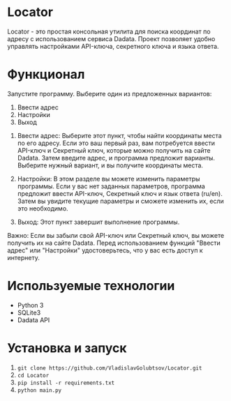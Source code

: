 # Locator
Locator - это простая консольная утилита для поиска координат по адресу с использованием сервиса Dadata. Проект позволяет удобно управлять настройками API-ключа, секретного ключа и языка ответа.

# Функционал
Запустите программу.
Выберите один из предложенных вариантов:
1) Ввести адрес
2) Настройки
3) Выход

1. Ввести адрес:
Выберите этот пункт, чтобы найти координаты места по его адресу.
Если это ваш первый раз, вам потребуется ввести API-ключ и Секретный ключ, которые можно получить на сайте Dadata.
Затем введите адрес, и программа предложит варианты. Выберите нужный вариант, и вы получите координаты места.

3. Настройки:
В этом разделе вы можете изменить параметры программы.
Если у вас нет заданных параметров, программа предложит ввести API-ключ, Секретный ключ и язык ответа (ru/en).
Затем вы увидите текущие параметры и сможете изменить их, если это необходимо.

4. Выход:
Этот пункт завершит выполнение программы.

Важно:
Если вы забыли свой API-ключ или Секретный ключ, вы можете получить их на сайте Dadata.
Перед использованием функций "Ввести адрес" или "Настройки" удостоверьтесь, что у вас есть доступ к интернету.


# Используемые технологии
- Python 3
- SQLite3
- Dadata API

# Установка и запуск

1. `git clone https://github.com/VladislavGolubtsov/Locator.git`
2. `cd Locator`
3. `pip install -r requirements.txt`
4. `python main.py`
  
